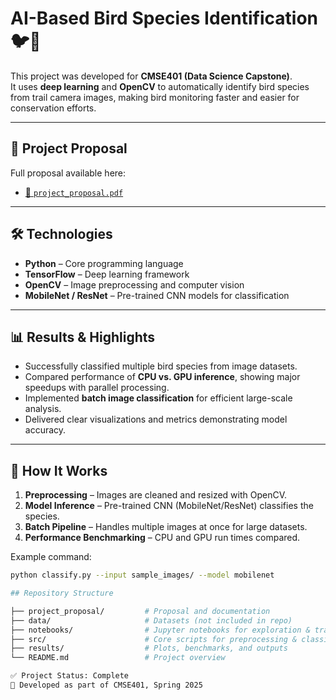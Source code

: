# AI-Based Bird Species Identification 🐦📸

This project was developed for **CMSE401 (Data Science Capstone)**.  
It uses **deep learning** and **OpenCV** to automatically identify bird species from trail camera images, making bird monitoring faster and easier for conservation efforts.  

---

## 📄 Project Proposal  
Full proposal available here:  
- [📑 `project_proposal.pdf`](project_proposal/project_proposal.pdf)  

---

## 🛠️ Technologies  
- **Python** – Core programming language  
- **TensorFlow** – Deep learning framework  
- **OpenCV** – Image preprocessing and computer vision  
- **MobileNet / ResNet** – Pre-trained CNN models for classification  

---

## 📊 Results & Highlights  
- Successfully classified multiple bird species from image datasets.  
- Compared performance of **CPU vs. GPU inference**, showing major speedups with parallel processing.  
- Implemented **batch image classification** for efficient large-scale analysis.  
- Delivered clear visualizations and metrics demonstrating model accuracy.  

---

## 🚀 How It Works  
1. **Preprocessing** – Images are cleaned and resized with OpenCV.  
2. **Model Inference** – Pre-trained CNN (MobileNet/ResNet) classifies the species.  
3. **Batch Pipeline** – Handles multiple images at once for large datasets.  
4. **Performance Benchmarking** – CPU and GPU run times compared.  

Example command:  
```bash
python classify.py --input sample_images/ --model mobilenet

## Repository Structure

├── project_proposal/         # Proposal and documentation
├── data/                     # Datasets (not included in repo)
├── notebooks/                # Jupyter notebooks for exploration & training
├── src/                      # Core scripts for preprocessing & classification
├── results/                  # Plots, benchmarks, and outputs
└── README.md                 # Project overview

✅ Project Status: Complete
📌 Developed as part of CMSE401, Spring 2025
